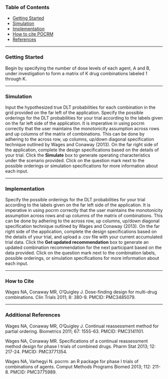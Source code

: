 
<br>

<h3>Table of Contents</h3>

- [Getting Started](#getting-started)
- [Simulation](#simulation)
- [Implementation](#implementation)
- [How to cite POCRM](#how-to-cite)
- [References](#references)

---

<a name="getting-started"></a>

<h3>Getting Started</h3>

Begin by specifying the number of dose levels of each agent, A and B, under investigation to form a matrix of K drug combinations labeled 1 through K. 

---

<a name="simulation"></a>
<h3>Simulation</h3>

Input the hypothesized true DLT probabilities for each combination in the grid provided on the far left of the application. Specify the possible orderings for the DLT probabilities for your trial according to the labels given on the far left side of the application. It is imperative in using pocrm correctly that the user maintains the monotonicity assumption across rows and up columns of the matrix of combinations. This can be done by adhering to the across row, up columns, up/down diagonal specification technique outlined by Wages and Conaway (2013). On the far right side of the application, complete the design specifications based on the details of your trial. Click the **Simulate** box to generate operating characteristics under the scenario provided. Click on the question mark next to the possible orderings or simulation specifications for more information about each input.

---

<a name="implementation"></a>
<h3>Implementation</h3>

Specify the possible orderings for the DLT probabilities for your trial according to the labels given on the far left side of the application. It is imperative in using pocrm correctly that the user maintains the monotonicity assumption across rows and up columns of the matrix of combinations. This can be done by adhering to the across row, up columns, up/down diagonal specification technique outlined by Wages and Conaway (2013). On the far right side of the application, complete the design specifications based on the details of your trial, and upload a .csv file with your current accumulated trial data. Click the **Get updated recommendation** box to generate an updated combination recommendation for the next participant based on the data provided. Click on the question mark next to the combination labels, possible orderings, or simulation specifications for more information about each input.

---

<a name="how-to-cite"></a>
<h3>How to Cite</h3>

 Wages NA, Conaway MR, O’Quigley J. Dose-finding design for multi-drug combinations. Clin Trials 2011; 8: 380-9. PMCID: PMC3485079.

---
<a name="references"></a>
<h3>Additional References</h3>

 Wages NA, Conaway MR, O’Quigley J. Continual reassessment method for partial ordering. Biometrics 2011; 67: 1555-63. PMCID: PMC3141101.

 Wages NA, Conaway MR. Specifications of a continual reassessment method design for phase I trials of combined drugs. Pharm Stat 2013; 12: 217-24. PMCID: PMC3771354.

 Wages NA, Varhegyi N. pocrm: an R package for phase I trials of combinations of agents. Comput Methods Programs Biomed 2013; 112: 211-8. PMCID: PMC3775989.


